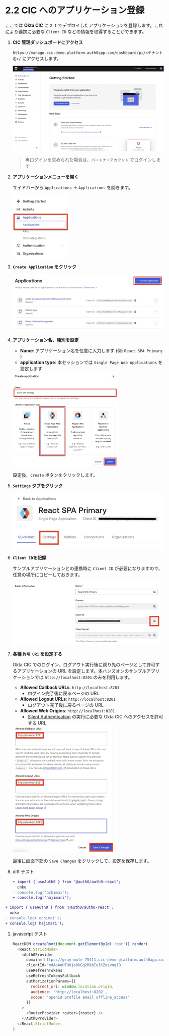 # 2.2 CIC へのアプリケーション登録

ここでは **Okta CIC** に `2-1` でデプロイしたアプリケーションを登録します。これにより連携に必要な `Client ID` などの情報を取得することができます。

1. **CIC 管理ダッシュボードにアクセス**

    `https://manage.cic-demo-platform.auth0app.com/dashboard/pi/<テナント名>/` にアクセスします。

    <img src="../assets/images/cic-handson-1-9.jpg?raw=true" style="max-height: 400px;" />

    > 再ログインを求められた場合は、`パートナーアカウント` でログインします

1. **アプリケーションメニューを開く**

    サイドバーから `Applications` -> `Applications` を開きます。

    <img src="../assets/images/cic-handson-2-2.jpg?raw=true" style="max-height: 200px;" />

1. **`Create Application` をクリック**

    <img src="../assets/images/cic-handson-2-3.jpg?raw=true" style="max-height: 200px;" />

1. **アプリケーション名、種別を設定**

    * **Name**: アプリケーション名を任意に入力します (例: `React SPA Primary` )
    * **application type**: 本セッションでは `Single Page Web Applications` を設定します

    <img src="../assets/images/cic-handson-2-4.jpg?raw=true" style="max-height: 300px;" />

    設定後、`Create` ボタンをクリックします。

1. **`Settings` タブをクリック**

    <img src="../assets/images/cic-handson-2-5.jpg?raw=true" style="max-height: 200px;" />

1. **`Client ID`を記録**

    サンプルアプリケーションとの連携時に `Client ID` が必要になりますので、任意の場所にコピーしておきます。

    <img src="../assets/images/cic-handson-2-6.jpg?raw=true" style="max-height: 200px;" />

1. **各種 `許可 URI` を設定する**

    Okta CIC でのログイン、ログアウト実行後に戻り先のページとして許可するアプリケーションの URL を設定します。本ハンズオンのサンプルアプリケーションでは `http://localhost:8201` のみを利用します。

    * **Allowed Callback URLs**: `http://localhost:8201`
      * ログイン完了後に戻るページの URL
    * **Allowed Logout URLs**: `http://localhost:8201`
      * ログアウト完了後に戻るページの URL
    * **Allowed Web Origins**: `http://localhost:8201`
      * [Silent Authentication](https://auth0.com/docs/authenticate/login/configure-silent-authentication) の実行に必要な Okta CIC へのアクセスを許可する URL

    <img src="../assets/images/cic-handson-2-7.jpg?raw=true" style="max-height: 400px;" />

    最後に画面下部の `Save Changes` をクリックして、設定を保存します。

1. diff テスト

    ```diff
    + import { useAuth0 } from '@auth0/auth0-react';
      unko
    - console.log('ochimai');
    + console.log('hajimari');
    ```

```diff
+ import { useAuth0 } from '@auth0/auth0-react';
  unko
- console.log('ochimai');
+ console.log('hajimari');
```

1. javascript テスト

    ```javascript
    ReactDOM.createRoot(document.getElementById('root')).render(
      <React.StrictMode>
        <Auth0Provider
          domain='https://gray-mule-75111.cic-demo-platform.auth0app.com'
          clientId='mdAoAoHT9Hjo0HGq2MkbIeIKZazvog1B'
          useRefreshTokens
          useRefreshTokensFallback
          authorizationParams={{
            redirect_uri: window.location.origin,
            audience: 'http://localhost:8202',
            scope: 'openid profile email offline_access'
          }}
        >
          <RouterProvider router={router} />
        </Auth0Provider>
      </React.StrictMode>,
    )
    ```